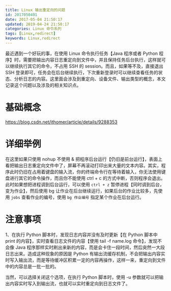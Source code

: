 ```yaml
---
title: Linux 输出重定向的问题
id: 2017050401
date: 2017-05-04 21:50:17
updated: 2019-04-24 21:50:17
categories: Linux 命令系列
tags: [Linux,redirect]
keywords: Linux,redirect
---
```



最近遇到一个好玩的事，在使用 Linux 命令执行任务【Java 程序或者 Python 程序】时，需要把输出内容日志重定向到文件中，并且保持任务后台执行，这样就可以继续执行其它的命令，不占用 SSH 的 session。而且，如果等不及，直接退出 SSH 登录即可，任务会在后台继续执行，下次重新登录时可以继续查看任务的状态、分析日志的内容。这里面会涉及到重定向、设备文件、输出类型的概念，本文记录这个问题以及涉及的相关知识点。


<!-- more -->


# 基础概念


https://blog.csdn.net/ithomer/article/details/9288353 


# 详细举例


在这里如果只使用 nohup 不使用 & 把程序后台运行【仍旧是前台运行】，表面上看把输出日志重定向文件中了，屏幕不再滚动打印出来大量的文本内容。其实，程序此时仍旧在占用着键盘的输入流，你的终端命令行在等待着输入，你无法使用键盘进行其它的命令操作，而且你不能使用 ctrl + c 的方式中断，否则程序会退出。此时如果想把进程调到后台运行，可以使用 `ctrl + z` 暂停进程【同时调到后台，变为作业】，然后使用 bg 让作业在后台继续运行，如果后台的作业比较多，先使用 `jobs` 查看作业的编号，使用 `bg 作业编号` 指定某个作业在后台运行。



# 注意事项


1、在执行 Python 脚本时，发现日志内容并没有及时更新【在 Python 脚本中 print 的内容】，实时查看日志文件的内容【使用 tail -f name.log 命令】，发现不会像 Java 程序那样实时刷出来新的内容，而是会卡住一段时间，然后突然一大段日志出来。造成这种现象的原因是 Python 有输出流缓存机制，不会把输出内容实时写入输出流，而是等待缓冲区积累一定的内容再操作，这样一来，重定向到文件中的内容总是一批一批的。

当然，可以选择关闭这个选项，在执行 Python 脚本时，使用 -u 参数就可以把输出内容实时写入到输出流，也就可以实时重定向到日志文件了。

